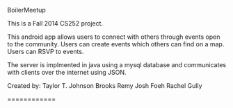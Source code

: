 BoilerMeetup
  
  This is a Fall 2014 CS252 project.
  
  This android app allows users to connect with others through events open to the community.
  Users can create events which others can find on a map.
  Users can RSVP to events.
  
  The server is implmented in java using a mysql database and communicates with clients over the internet using JSON.
  
  Created by:
    Taylor T. Johnson
    Brooks Remy
    Josh Foeh
    Rachel Gully
  
============
